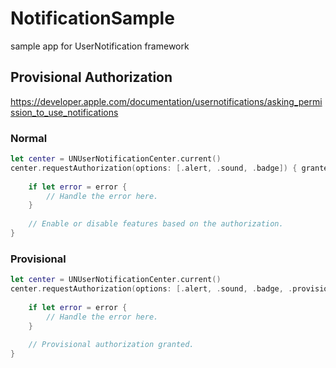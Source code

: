 # NotificationSample

sample app for UserNotification framework

## Provisional Authorization

https://developer.apple.com/documentation/usernotifications/asking_permission_to_use_notifications

### Normal
```swift
let center = UNUserNotificationCenter.current()
center.requestAuthorization(options: [.alert, .sound, .badge]) { granted, error in
    
    if let error = error {
        // Handle the error here.
    }
    
    // Enable or disable features based on the authorization.
}
```
### Provisional
```swift
let center = UNUserNotificationCenter.current()
center.requestAuthorization(options: [.alert, .sound, .badge, .provisional]) { granted, error in
    
    if let error = error {
        // Handle the error here.
    }
    
    // Provisional authorization granted.
}
```

